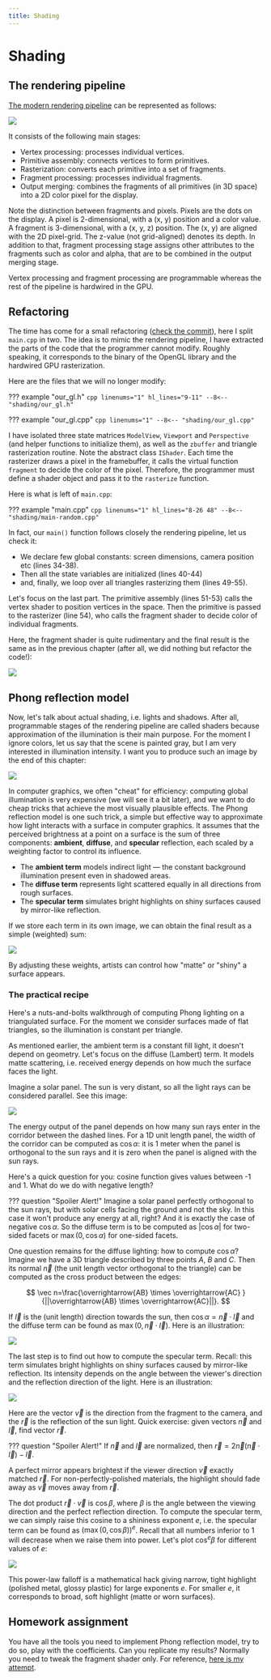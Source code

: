 ```yaml
---
title: Shading
---
```


# Shading

## The rendering pipeline

[The modern rendering pipeline](https://www.khronos.org/opengl/wiki/Rendering_Pipeline_Overview) can be represented as follows:

[![](shading/pipeline.svg)](shading/pipeline.svg)

It consists of the following main stages:

* Vertex processing: processes individual vertices.
* Primitive assembly: connects vertices to form primitives.
* Rasterization: converts each primitive into a set of fragments.
* Fragment processing: processes individual fragments.
* Output merging: combines the fragments of all primitives (in 3D space) into a 2D color pixel for the display.

Note the distinction between fragments and pixels.
Pixels are the dots on the display. A pixel is 2-dimensional, with a (x, y) position and a color value.
A fragment is 3-dimensional, with a (x, y, z) position. The (x, y) are aligned with the 2D pixel-grid. The z-value (not grid-aligned) denotes its depth.
In addition to that, fragment processing stage assigns other attributes to the fragments such as color and alpha, that are to be combined in the output merging stage.

Vertex processing and fragment processing are programmable whereas the rest of the pipeline is hardwired in the GPU.

## Refactoring

The time has come for a small refactoring ([check the commit](https://github.com/ssloy/tinyrenderer/commit/637223c98ae9610f7d9ff2c200e29aa837a162d5)), here I split `main.cpp` in two.
The idea is to mimic the rendering pipeline, I have extracted the parts of the code that the programmer cannot modify.
Roughly speaking, it corresponds to the binary of the OpenGL library and the hardwired GPU rasterization.

Here are the files that we will no longer modify:

??? example "our_gl.h"
    ```cpp linenums="1" hl_lines="9-11"
    --8<-- "shading/our_gl.h"
    ```

??? example "our_gl.cpp"
    ```cpp linenums="1"
    --8<-- "shading/our_gl.cpp"
    ```

I have isolated three state matrices `ModelView`, `Viewport` and `Perspective` (and helper functions to initialize them), as well as the `zbuffer` and triangle rasterization routine.
Note the abstract class `IShader`.
Each time the rasterizer draws a pixel in the framebuffer, it calls the virtual function `fragment` to decide the color of the pixel.
Therefore, the programmer must define a shader object and pass it to the `rasterize` function.

Here is what is left of `main.cpp`:

??? example "main.cpp"
    ```cpp linenums="1" hl_lines="8-26 48"
    --8<-- "shading/main-random.cpp"
    ```

In fact, our `main()` function follows closely the rendering pipeline, let us check it:

* We declare few global constants: screen dimensions, camera position etc (lines 34-38).
* Then all the state variables are initialized (lines 40-44)
* and, finally, we loop over all triangles rasterizing them (lines 49-55).

Let's focus on the last part. The primitive assembly (lines 51-53) calls the vertex shader to position vertices in the space.
Then the primitive is passed to the rasterizer (line 54), who calls the fragment shader to decide color of individual fragments.

Here, the fragment shader is quite rudimentary
and the final result is the same as in the previous chapter (after all, we did nothing but refactor the code!):

![](shading/random.png)

## Phong reflection model

Now, let's talk about actual shading, i.e. lights and shadows. After all, programmable stages of the rendering pipeline are called shaders because approximation of the illumination is their main purpose.
For the moment I ignore colors, let us say that the scene is painted gray, but I am very interested in illumination intensity.
I want you to produce such an image by the end of this chapter:

![](shading/phong-full.png)

In computer graphics, we often "cheat" for efficiency: computing global illumination is very expensive (we will see it a bit later), and we want to do cheap tricks that achieve the most visually plausible effects.
The Phong reflection model is one such trick, a simple but effective way to approximate how light interacts with a surface in computer graphics.
It assumes that the perceived brightness at a point on a surface is the sum of three components: **ambient**, **diffuse**, and **specular** reflection, each scaled by a weighting factor to control its influence.

* The **ambient term** models indirect light — the constant background illumination present even in shadowed areas.
* The **diffuse term** represents light scattered equally in all directions from rough surfaces.
* The **specular term** simulates bright highlights on shiny surfaces caused by mirror-like reflection.

If we store each term in its own image, we can obtain the final result as a simple (weighted) sum:

[![](shading/phong-reflectance.png)](shading/phong-reflectance.png)

By adjusting these weights, artists can control how "matte" or "shiny" a surface appears.

### The practical recipe

Here's a nuts-and-bolts walkthrough of computing Phong lighting on a triangulated surface.
For the moment we consider surfaces made of flat triangles, so the illumination is constant per triangle.

As mentioned earlier, the ambient term is a constant fill light, it doesn't depend on geometry.
Let's focus on the diffuse (Lambert) term.
It models matte scattering, i.e. received energy depends on how much the surface faces the light.

Imagine a solar panel. The sun is very distant, so all the light rays can be considered parallel.
See this image:

![](shading/diffuse.svg)

The energy output of the panel depends on how many sun rays enter in the corridor between the dashed lines.
For a 1D unit length panel, the width of the corridor can be computed as $\cos \alpha$: it is 1 meter when the panel is orthogonal to the sun rays and it is zero when the panel is aligned with the sun rays.

Here's a quick question for you: cosine function gives values between -1 and 1. What do we do with negative length?

??? question "Spoiler Alert!"
    Imagine a solar panel perfectly orthogonal to the sun rays, but with solar cells facing the ground and not the sky. In this case it won't produce any energy at all, right?
    And it is exactly the case of negative $\cos \alpha$. So the diffuse term is to be computed as $|\cos \alpha|$ for two-sided facets or $\max (0, \cos \alpha)$ for one-sided facets.

One question remains for the diffuse lighting: how to compute $\cos \alpha$?
Imagine we have a 3D triangle described by three points $A$, $B$ and $C$.
Then its normal $\vec n$ (the unit length vector orthogonal to the triangle) can be computed as the cross product between the edges:

$$
\vec n=\frac{\overrightarrow{AB} \times \overrightarrow{AC} }{||\overrightarrow{AB} \times \overrightarrow{AC}||}.
$$

If $\vec l$ is the (unit length) direction towards the sun, then $\cos \alpha = \vec n \cdot \vec l$ and the diffuse term can be found as $\max(0, \vec n \cdot \vec l).$
Here is an illustration:

![](shading/vectors1.svg)

The last step is to find out how to compute the specular term.
Recall: this term simulates bright highlights on shiny surfaces caused by mirror-like reflection.
Its intensity depends on the angle between the viewer's direction and the reflection direction of the light.
Here is an illustration:

![](shading/vectors2.svg)

Here are the vector $\vec v$ is the direction from the fragment to the camera, and the $\vec r$ is the reflection of the sun light.
Quick exercise: given vectors $\vec n$ and $\vec l$, find vector $\vec r$.

??? question "Spoiler Alert!"
    If $\vec n$ and $\vec l$ are normalized, then $\vec r = 2\vec n (\vec n \cdot \vec l ) - \vec l$.


A perfect mirror appears brightest if the viewer direction $\vec v$ exactly matched $\vec r$.
For non-perfectly-polished materials, the highlight should fade away as $\vec v$ moves away from $\vec r$.

The dot product $\vec r \cdot \vec v$ is $\cos \beta$, where $\beta$ is the angle between the viewing direction and the perfect reflection direction.
To compute the specular term, we can simply raise this cosine to a shininess exponent $e$, i.e. the specular term can be found as $(\max(0, \cos \beta))^e$.
Recall that all numbers inferior to 1 will decrease when we raise them into power.
Let's plot $\cos^e \beta$ for different values of $e$:

![](shading/exponent.png)

This power-law falloff is a mathematical hack giving narrow, tight highlight (polished metal, glossy plastic) for large exponents $e$.
For smaller $e$, it corresponds to broad, soft highlight (matte or worn surfaces).

## Homework assignment

You have all the tools you need to implement Phong reflection model, try to do so, play with the coefficients. Can you replicate my results?
Normally you need to tweak the fragment shader only.
For reference, [here is my attempt](https://github.com/ssloy/tinyrenderer/commit/27f4fd811aa3a62e478910e195abb9c6c6318f97).


